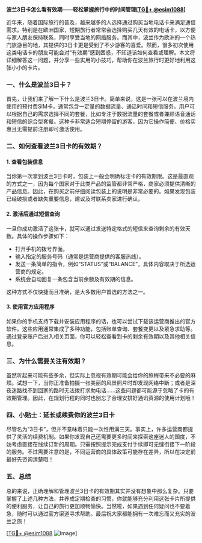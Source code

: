 **波兰3日卡怎么看有效期——轻松掌握旅行中的时间管理[[TG💪+ @esim1088](https://t.me/s/esim1088)]**

近年来，随着国际旅行的普及，越来越多的人选择通过购买当地电话卡来满足通信需求。特别是在欧洲国家，短期旅行者常常会选择购买几天有效的电话卡，以方便与家人朋友保持联系，同时享受当地的网络服务。而其中，波兰作为欧洲的一个热门旅游目的地，其提供的3日卡更是受到了不少游客的喜爱。然而，很多初次使用这类电话卡的朋友可能会对“有效期”感到困惑，不知道该如何查看或理解。本文将详细解答这一问题，并分享一些实用的小技巧，帮助你在波兰旅行时更好地利用这张小小的卡片。

### 一、什么是波兰3日卡？

首先，让我们来了解一下什么是波兰3日卡。简单来说，这是一张可以在波兰境内使用的预付费SIM卡，通常包含一定量的数据流量、通话时间和短信服务。用户可以根据自己的需求选择不同的套餐，比如专注于数据流量的套餐或者兼顾语音通话和短信的综合型套餐。这种卡非常适合短期停留的游客，因为它操作简便、价格实惠且无需提前注册即可激活使用。

### 二、如何查看波兰3日卡的有效期？

#### 1. 查看包装信息

当你第一次拿到波兰3日卡时，包装上一般会明确标注卡的有效期限。这是最直观的方式之一，因为每个国家对于此类产品的监管都非常严格，商家必须提供清晰的产品信息。因此，在购买之前仔细阅读包装上的说明是非常必要的。如果发现包装已经破损或者缺失重要信息，建议及时联系卖家进行确认。

#### 2. 激活后通过短信查询

一旦你成功激活了这张卡，就可以通过发送特定格式的短信来查询剩余的有效天数。具体的操作步骤如下：
- 打开手机的拨号界面。
- 输入指定的服务号码（通常是运营商提供的客服热线）。
- 发送一条简单的指令，例如“STATUS”或“BALANCE”，具体内容取决于所选运营商的规定。
- 系统会自动回复一条包含当前余额及有效期的信息。

这种方式不仅快捷而且准确，是大多数用户首选的方法之一。

#### 3. 使用官方应用程序

如果你的手机支持下载并安装应用程序的话，也可以尝试下载该运营商推出的官方软件。这些应用通常集成了多种功能，包括账单查询、套餐变更以及紧急求助等。通过登录账户后进入相关页面，你可以轻松查看到卡的剩余有效期以及其他相关信息。

### 三、为什么需要关注有效期？

虽然听起来可能有些多余，但实际上忽视有效期可能会给你的旅程带来不必要的麻烦。试想一下，当你正准备拍摄一张美丽的风景照片时却发现网络中断；或者是深夜迷路找不到回家的路时无法拨打求助电话……这些问题都可能源于忽略了卡的有效期管理。因此，在规划行程的同时也别忘了合理安排好通讯资源的使用计划哦！

### 四、小贴士：延长或续费你的波兰3日卡

尽管名为“3日卡”，但并不意味着只能一次性用满三天。事实上，许多运营商都提供了灵活的续费机制。如果你发现自己还需要更多时间来探索这座迷人的国度，不妨考虑直接在线续订新的周期。只需按照提示完成支付手续即可无缝衔接下一阶段的服务。不过需要注意的是，不同运营商的具体政策可能存在差异，所以在决定前最好先咨询清楚哦！

### 五、总结

总的来说，正确理解和管理波兰3日卡的有效期其实并没有想象中那么复杂。只要掌握了上述几种方法，并养成定期检查的习惯，你就能够充分利用这张卡片所提供的便利服务，让自己的旅行更加顺畅愉快。当然啦，如果遇到任何疑问也不要着急，随时可以通过官方渠道寻求帮助。最后祝大家都能拥有一次难忘而又充实的波兰之旅！

[[TG💪+ @esim1088](https://t.me/s/esim1088) ![Image](https://i.postimg.cc/4NQfJmqS/Snipaste-2025-05-13-00-14-12.png)]